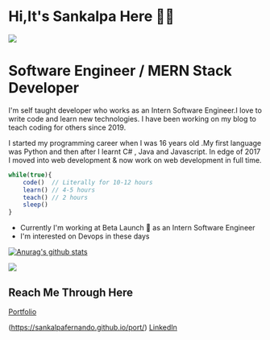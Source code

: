 # Hi,It's Sankalpa Here 🙋‍♂️


<img src="https://sankalpafernando.github.io/image/frame2.png"  />

# Software Engineer / MERN Stack Developer

I'm self taught developer who works as an Intern Software Engineer.I love to write code and learn new technologies. I have been working on my blog to teach coding for others since 2019.

I started my programming career when I was 16 years old .My first language was Python and then after I learnt C# , Java and Javascript. In edge of 2017 I moved into web development & now work on web development in full time.

```javascript
while(true){
    code()  // Literally for 10-12 hours
    learn() // 4-5 hours
    teach() // 2 hours
    sleep() 
}
```

* Currently I'm working at Beta Launch 🔨 as an Intern Software Engineer
* I'm interested on Devops in these days

[![Anurag's github stats](https://github-readme-stats.vercel.app/api?username=sankalpafernando)](https://github.com/anuraghazra/github-readme-stats)

<img align="center" src="https://github-readme-stats.vercel.app/api/top_langs/?username=sankalpafernando" />


## Reach Me Through Here

[Portfolio](https://sankalpafernando.github.io/port/) 

(https://sankalpafernando.github.io/port/) 
[LinkedIn](https://lk.linkedin.com/in/sankalpa-fernando-004a1b1a2)
